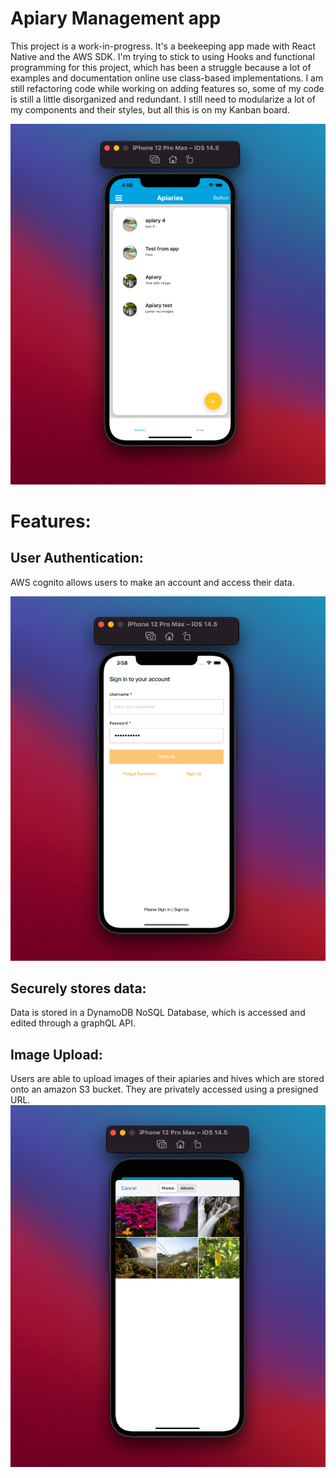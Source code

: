 # Apiary Management app
This project is a work-in-progress. 
It's a beekeeping app made with React Native and the AWS SDK. 
I'm trying to stick to using Hooks and functional programming for this project, which has been a struggle because a lot of examples and documentation online use class-based implementations. I am still refactoring code while working on adding features so, some of my code is still a little disorganized and redundant. I still need to modularize a lot of my components and their styles, but all this is on my Kanban board. 


![Alt Text](https://github.com/OmrM/Apiary-Management-App/blob/main/Demo%20Images/HomePage.png)

# Features:
## User Authentication: 
AWS cognito allows users to make an account and access their data. 

![Alt Text](https://github.com/OmrM/Apiary-Management-App/blob/main/Demo%20Images/LogIn.png)


## Securely stores data: 
Data is stored in a DynamoDB NoSQL Database, which is accessed and edited through a graphQL API. 


## Image Upload: 
Users are able to upload images of their apiaries and hives which are stored onto an amazon S3 bucket. 
They are privately accessed using a presigned URL.  
![Alt Text](https://github.com/OmrM/Apiary-Management-App/blob/main/Demo%20Images/ExpoImagePicker.png)
